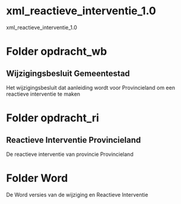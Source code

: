 # xml_reactieve_interventie_1.0
xml_reactieve_interventie_1.0


# Folder opdracht_wb
## Wijzigingsbesluit Gemeentestad
Het wijzigingsbesluit dat aanleiding wordt voor Provincieland om een reactieve interventie te maken

# Folder opdracht_ri
## Reactieve Interventie Provincieland
De reactieve interventie van provincie Provincieland

# Folder Word
De Word versies van de wijziging en Reactieve Interventie